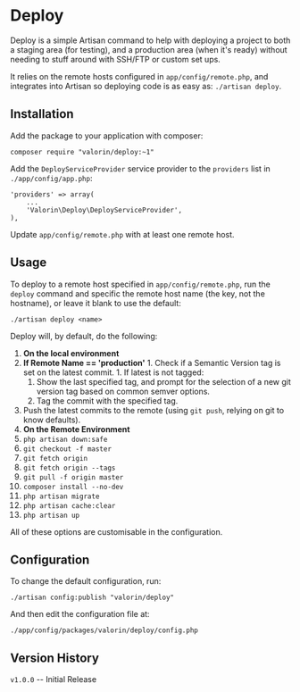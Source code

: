Deploy
======

Deploy is a simple Artisan command to help with deploying a project to both a staging area (for testing), and a production area (when it's ready) without needing to stuff around with SSH/FTP or custom set ups.

It relies on the remote hosts configured in `app/config/remote.php`, and integrates into Artisan so deploying code is as easy as: `./artisan deploy`.

Installation
------------

Add the package to your application with composer:

```
composer require "valorin/deploy:~1"
```

Add the `DeployServiceProvider` service provider to the `providers` list in `./app/config/app.php`:

```
'providers' => array(
    ...
    'Valorin\Deploy\DeployServiceProvider',
),
```

Update `app/config/remote.php` with at least one remote host.

Usage
-----

To deploy to a remote host specified in `app/config/remote.php`, run the `deploy` command and specific the remote host name (the key, not the hostname), or leave it blank to use the default:

```
./artisan deploy <name>
```

Deploy will, by default, do the following:

1. **On the local environment**
  1. **If Remote Name == 'production'**
    1. Check if a Semantic Version tag is set on the latest commit.
    1. If latest is not tagged:
      1. Show the last specified tag, and prompt for the selection of a new git version tag based on common semver options.
      1. Tag the commit with the specified tag.
  1. Push the latest commits to the remote (using `git push`, relying on git to know defaults).
1. **On the Remote Environment**
  1. `php artisan down:safe`
  1. `git checkout -f master`
  1. `git fetch origin`
  1. `git fetch origin --tags`
  1. `git pull -f origin master`
  1. `composer install --no-dev`
  1. `php artisan migrate`
  1. `php artisan cache:clear`
  1. `php artisan up`

All of these options are customisable in the configuration.

Configuration
-------------

To change the default configuration, run:

```
./artisan config:publish "valorin/deploy"
```

And then edit the configuration file at:

```
./app/config/packages/valorin/deploy/config.php
```

Version History
---------------

`v1.0.0` -- Initial Release

